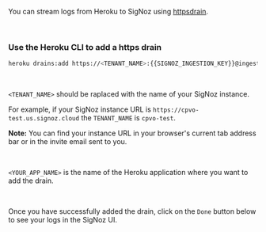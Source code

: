 
You can stream logs from Heroku to SigNoz using [httpsdrain](https://devcenter.heroku.com/articles/log-drains#https-drains).


&nbsp;

### Use the Heroku CLI to add a https drain


```bash
heroku drains:add https://<TENANT_NAME>:{{SIGNOZ_INGESTION_KEY}}@ingest.{{REGION}}.signoz.cloud:443/logs/heroku -a <YOUR_APP_NAME>
```

&nbsp;

`<TENANT_NAME>` should be raplaced with the name of your SigNoz instance.

For example, if your SigNoz instance URL is `https://cpvo-test.us.signoz.cloud` the `TENANT_NAME` is `cpvo-test`. 


**Note:** You can find your instance URL in your browser's current tab address bar or in the invite email sent to you.

&nbsp;

`<YOUR_APP_NAME>` is the name of the Heroku application where you want to add the drain.

&nbsp;

Once you have successfully added the drain, click on the `Done` button below to see your logs in the SigNoz UI.